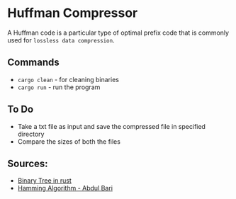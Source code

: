# Huffman Compressor
A Huffman code is a particular type of optimal prefix code that is commonly used for `lossless data compression`. 

## Commands
- `cargo clean` - for cleaning binaries
- `cargo run` - run the program

## To Do
- Take a txt file as input and save the compressed file in specified directory
- Compare the sizes of both the files

## Sources: 
- [Binary Tree in rust](https://hackernoon.com/how-to-insert-binary-tree-in-rust)
- [Hamming Algorithm - Abdul Bari](https://www.youtube.com/watch?v=co4_ahEDCho)
